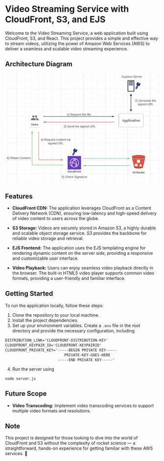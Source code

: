 # Video Streaming Service with CloudFront, S3, and EJS

Welcome to the Video Streaming Service, a web application built using CloudFront, S3, and React. This project provides a simple and effective way to stream videos, utilizing the power of Amazon Web Services (AWS) to deliver a seamless and scalable video streaming experience.

## Architecture Diagram

![Architecture Diagram](assets/Latest%20Arch%20Diagram.png)

## Features

- **CloudFront CDN:** The application leverages CloudFront as a Content Delivery Network (CDN), ensuring low-latency and high-speed delivery of video content to users across the globe.

- **S3 Storage:** Videos are securely stored in Amazon S3, a highly durable and scalable object storage service. S3 provides the backbone for reliable video storage and retrieval.

- **EJS Frontend:** The application uses the EJS templating engine for rendering dynamic content on the server side, providing a responsive and customizable user interface.

- **Video Playback:** Users can enjoy seamless video playback directly in the browser. The built-in HTML5 video player supports common video formats, providing a user-friendly and familiar interface.

## Getting Started

To run the application locally, follow these steps:

1. Clone the repository to your local machine.
2. Install the project dependencies.
3. Set up your environment variables. Create a `.env` file in the root directory and provide the necessary configuration, including 
```
DISTRIBUTION_LINK='CLOUDFRONT-DISTRIBUTION-KEY'
CLOUDFRONT_KEYPAIR_ID='CLOUDFRONT-KEYPAIRID'
CLOUDFRONT_PRIVATE_KEY='-----BEGIN PRIVATE KEY-----
                           PRIVATE-KEY-GOES-HERE
                        -----END PRIVATE KEY-----'
```
4. Run the server using
```
node server.js
```

## Future Scope

- **Video Transcoding:** Implement video transcoding services to support multiple video formats and resolutions.


## Note
This project is designed for those looking to dive into the world of CloudFront and S3 without the complexity of rocket science — a straightforward, hands-on experience for getting familiar with these AWS services. 🚀